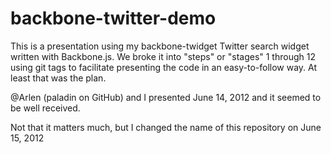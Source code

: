 backbone-twitter-demo
=====================

This is a presentation using my backbone-twidget Twitter search widget written with Backbone.js. We broke it into "steps" or "stages" 1 through 12 using git tags to facilitate presenting the code in an easy-to-follow way. At least that was the plan.

@Arlen (paladin on GitHub) and I presented June 14, 2012 and it seemed to be well received.

Not that it matters much, but I changed the name of this repository on June 15, 2012
